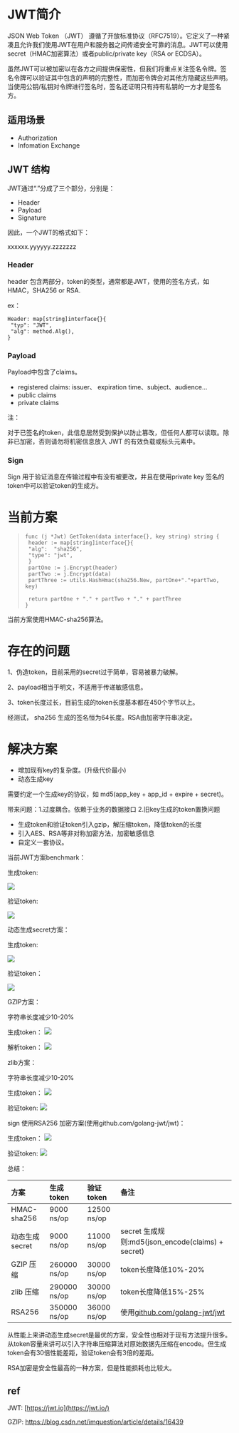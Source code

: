 # JWT简介

   JSON Web Token （JWT） 遵循了开放标准协议（RFC7519）。它定义了一种紧凑且允许我们使用JWT在用户和服务器之间传递安全可靠的消息。JWT可以使用secret（HMAC加密算法）或者public/private key（RSA or ECDSA）。

   虽然JWT可以被加密以在各方之间提供保密性，但我们将重点关注签名令牌。签名令牌可以验证其中包含的声明的完整性，而加密令牌会对其他方隐藏这些声明。当使用公钥/私钥对令牌进行签名时，签名还证明只有持有私钥的一方才是签名方。

## 适用场景

- Authorization
- Infomation Exchange

## JWT 结构

JWT通过“.”分成了三个部分，分别是：

- Header
- Payload
- Signature

因此，一个JWT的格式如下：

xxxxxx.yyyyyy.zzzzzzz

### Header

header 包含两部分，token的类型，通常都是JWT，使用的签名方式，如HMAC，SHA256 or RSA.

ex：

```
Header: map[string]interface{}{
 "typ": "JWT",
 "alg": method.Alg(),
}
```

### Payload

Payload中包含了claims。

- registered claims: issuer、 expiration time、subject、audience...
- public claims
- private claims

注：

对于已签名的token，此信息居然受到保护以防止篡改，但任何人都可以读取。除非已加密，否则请勿将机密信息放入 JWT 的有效负载或标头元素中。

### Sign

Sign 用于验证消息在传输过程中有没有被更改，并且在使用private key 签名的token中可以验证token的生成方。



# 当前方案

> ```
> func (j *Jwt) GetToken(data interface{}, key string) string {
>  header := map[string]interface{}{
>  "alg":  "sha256",
>  "type": "jwt",
>  }
>  partOne := j.Encrypt(header)
>  partTwo := j.Encrypt(data)
>  partThree := utils.HashHmac(sha256.New, partOne+"."+partTwo, key)
> 
>  return partOne + "." + partTwo + "." + partThree
> }
> ```

当前方案使用HMAC-sha256算法。



# 存在的问题

1、伪造token，目前采用的secret过于简单，容易被暴力破解。

2、payload相当于明文，不适用于传递敏感信息。

3、token长度过长，目前生成的token长度基本都在450个字节以上。

经测试， sha256 生成的签名恒为64长度。RSA由加密字符串决定。

# 解决方案

- 增加现有key的复杂度。(升级代价最小)
- 动态生成key

需要约定一个生成key的协议，如 md5(app_key + app_id + expire + secret)。

带来问题：1.过度耦合。依赖于业务的数据接口 2.旧key生成的token置换问题

- 生成token和验证token引入gzip，解压缩token，降低token的长度
- 引入AES、RSA等非对称加密方法，加密敏感信息
- 自定义一套协议。

当前JWT方案benchmark：

生成token:

![](_doc/1.png)

验证token:

![](_doc/2.png)

动态生成secret方案：

生成token:

![](_doc/3.png)

验证token：

![](_doc/4.png)

GZIP方案：

字符串长度减少10-20% 

生成token：
![](_doc/5.png)

解析token：
![](_doc/6.png)

zlib方案：

字符串长度减少10-20% 

生成token：
![](_doc/7.png)

验证token:
![](_doc/8.png)

sign 使用RSA256 加密方案(使用github.com/golang-jwt/jwt)：

生成token：
![](_doc/9.png)

验证token:
![](_doc/10.png)



总结：

| 方案           | 生成token    | 验证token   | 备注                                                         |
| :------------- | :----------- | :---------- | :----------------------------------------------------------- |
| HMAC-sha256    | 9000 ns/op   | 12500 ns/op |                                                              |
| 动态生成secret | 9000 ns/op   | 11000 ns/op | secret 生成规则:md5(json_encode(claims) + secret)            |
| GZIP 压缩      | 260000 ns/op | 30000 ns/op | token长度降低10%-20%                                         |
| zlib 压缩      | 290000 ns/op | 30000 ns/op | token长度降低15%-25%                                         |
| RSA256         | 350000 ns/op | 36000 ns/op | 使用[github.com/golang-jwt/jwt](http://github.com/golang-jwt/jwt) |

从性能上来讲动态生成secret是最优的方案，安全性也相对于现有方法提升很多。从token容量来讲可以引入字符串压缩算法对原始数据先压缩在encode。但生成token会有30倍性能差距，验证token会有3倍的差距。

RSA加密是安全性最高的一种方案，但是性能损耗也比较大。

## ref

JWT: [https://jwt.io](https://jwt.io/)

GZIP: https://blog.csdn.net/imquestion/article/details/16439